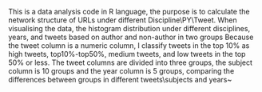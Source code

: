 This is a data analysis code in R language, the purpose is to calculate the network structure of URLs under different Discipline\PY\Tweet. When visualising the data, the histogram distribution under different disciplines, years, and tweets based on author and non-author in two groups
Because the tweet column is a numeric column, I classify tweets in the top 10% as high tweets, top10%-top50%, medium tweets, and low tweets in the top 50% or less.
The tweet columns are divided into three groups, the subject column is 10 groups and the year column is 5 groups, comparing the differences between groups in different tweets\subjects and years~
